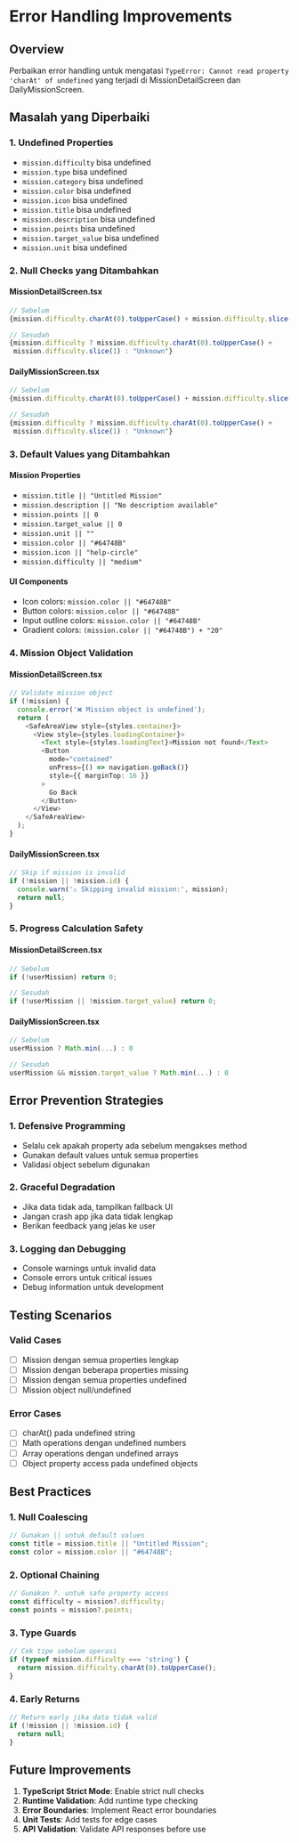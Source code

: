 # Error Handling Improvements

## Overview
Perbaikan error handling untuk mengatasi `TypeError: Cannot read property 'charAt' of undefined` yang terjadi di MissionDetailScreen dan DailyMissionScreen.

## Masalah yang Diperbaiki

### 1. Undefined Properties
- `mission.difficulty` bisa undefined
- `mission.type` bisa undefined  
- `mission.category` bisa undefined
- `mission.color` bisa undefined
- `mission.icon` bisa undefined
- `mission.title` bisa undefined
- `mission.description` bisa undefined
- `mission.points` bisa undefined
- `mission.target_value` bisa undefined
- `mission.unit` bisa undefined

### 2. Null Checks yang Ditambahkan

#### MissionDetailScreen.tsx
```typescript
// Sebelum
{mission.difficulty.charAt(0).toUpperCase() + mission.difficulty.slice(1)}

// Sesudah
{mission.difficulty ? mission.difficulty.charAt(0).toUpperCase() + 
 mission.difficulty.slice(1) : "Unknown"}
```

#### DailyMissionScreen.tsx
```typescript
// Sebelum
{mission.difficulty.charAt(0).toUpperCase() + mission.difficulty.slice(1)}

// Sesudah
{mission.difficulty ? mission.difficulty.charAt(0).toUpperCase() + 
 mission.difficulty.slice(1) : "Unknown"}
```

### 3. Default Values yang Ditambahkan

#### Mission Properties
- `mission.title || "Untitled Mission"`
- `mission.description || "No description available"`
- `mission.points || 0`
- `mission.target_value || 0`
- `mission.unit || ""`
- `mission.color || "#64748B"`
- `mission.icon || "help-circle"`
- `mission.difficulty || "medium"`

#### UI Components
- Icon colors: `mission.color || "#64748B"`
- Button colors: `mission.color || "#64748B"`
- Input outline colors: `mission.color || "#64748B"`
- Gradient colors: `(mission.color || "#64748B") + "20"`

### 4. Mission Object Validation

#### MissionDetailScreen.tsx
```typescript
// Validate mission object
if (!mission) {
  console.error('❌ Mission object is undefined');
  return (
    <SafeAreaView style={styles.container}>
      <View style={styles.loadingContainer}>
        <Text style={styles.loadingText}>Mission not found</Text>
        <Button
          mode="contained"
          onPress={() => navigation.goBack()}
          style={{ marginTop: 16 }}
        >
          Go Back
        </Button>
      </View>
    </SafeAreaView>
  );
}
```

#### DailyMissionScreen.tsx
```typescript
// Skip if mission is invalid
if (!mission || !mission.id) {
  console.warn('⚠️ Skipping invalid mission:', mission);
  return null;
}
```

### 5. Progress Calculation Safety

#### MissionDetailScreen.tsx
```typescript
// Sebelum
if (!userMission) return 0;

// Sesudah
if (!userMission || !mission.target_value) return 0;
```

#### DailyMissionScreen.tsx
```typescript
// Sebelum
userMission ? Math.min(...) : 0

// Sesudah
userMission && mission.target_value ? Math.min(...) : 0
```

## Error Prevention Strategies

### 1. Defensive Programming
- Selalu cek apakah property ada sebelum mengakses method
- Gunakan default values untuk semua properties
- Validasi object sebelum digunakan

### 2. Graceful Degradation
- Jika data tidak ada, tampilkan fallback UI
- Jangan crash app jika data tidak lengkap
- Berikan feedback yang jelas ke user

### 3. Logging dan Debugging
- Console warnings untuk invalid data
- Console errors untuk critical issues
- Debug information untuk development

## Testing Scenarios

### Valid Cases
- [ ] Mission dengan semua properties lengkap
- [ ] Mission dengan beberapa properties missing
- [ ] Mission dengan semua properties undefined
- [ ] Mission object null/undefined

### Error Cases
- [ ] charAt() pada undefined string
- [ ] Math operations dengan undefined numbers
- [ ] Array operations dengan undefined arrays
- [ ] Object property access pada undefined objects

## Best Practices

### 1. Null Coalescing
```typescript
// Gunakan || untuk default values
const title = mission.title || "Untitled Mission";
const color = mission.color || "#64748B";
```

### 2. Optional Chaining
```typescript
// Gunakan ?. untuk safe property access
const difficulty = mission?.difficulty;
const points = mission?.points;
```

### 3. Type Guards
```typescript
// Cek tipe sebelum operasi
if (typeof mission.difficulty === 'string') {
  return mission.difficulty.charAt(0).toUpperCase();
}
```

### 4. Early Returns
```typescript
// Return early jika data tidak valid
if (!mission || !mission.id) {
  return null;
}
```

## Future Improvements

1. **TypeScript Strict Mode**: Enable strict null checks
2. **Runtime Validation**: Add runtime type checking
3. **Error Boundaries**: Implement React error boundaries
4. **Unit Tests**: Add tests for edge cases
5. **API Validation**: Validate API responses before use 